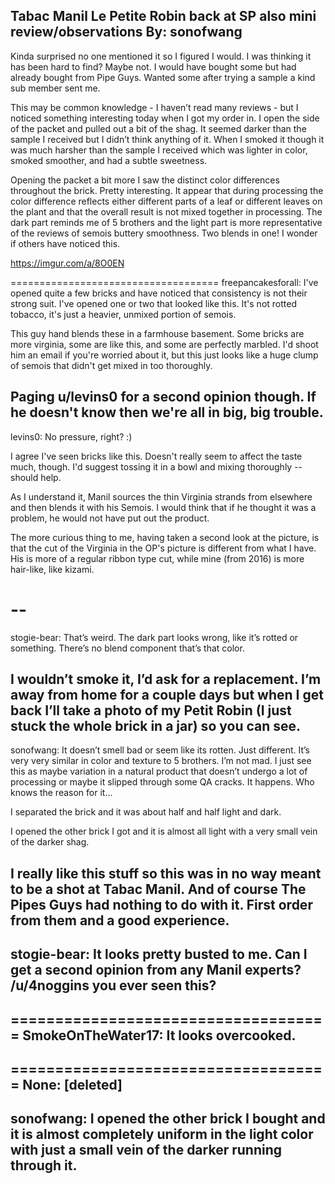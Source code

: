 Tabac Manil Le Petite Robin back at SP also mini review/observations
By: sonofwang
---
Kinda surprised no one mentioned it so I figured I would. I was thinking it has been hard to find? Maybe not. I would have bought some but had already bought from Pipe Guys. Wanted some after trying a sample a kind sub member sent me. 

This may be common knowledge - I haven’t read many reviews - but I noticed something interesting today when I got my order in. I open the side of the packet and pulled out a bit of the shag. It seemed darker than the sample I received but I didn’t think anything of it. When I smoked it though it was much harsher than the sample I received which was lighter in color, smoked smoother, and had a subtle sweetness. 

Opening the packet a bit more I saw the distinct color differences throughout the brick. Pretty interesting. It appear that during processing the color difference reflects either different parts of a leaf or different leaves on the plant and that the overall result is not mixed together in processing. The dark part reminds me of 5 brothers and the light part is more representative of the reviews of semois buttery smoothness. Two blends in one! I wonder if others have noticed this.

https://imgur.com/a/8O0EN


====================================
freepancakesforall: I've opened quite a few bricks and have noticed that consistency is not their strong suit. I've opened one or two that looked like this. It's not rotted tobacco, it's just a heavier, unmixed portion of semois.    

This guy hand blends these in a farmhouse basement. Some bricks are more virginia, some are like this, and some are perfectly marbled. I'd shoot him an email if you're worried about it, but this just looks like a huge clump of semois that didn't get mixed in too thoroughly.    

Paging u/levins0 for a second opinion though. If he doesn't know then we're all in big, big trouble.
--
levins0: No pressure, right?  :)

I agree I've seen bricks like this.  Doesn't really seem to affect the taste much, though.  I'd suggest tossing it in a bowl and mixing thoroughly -- should help.

As I understand it, Manil sources the thin Virginia strands from elsewhere and then blends it with his Semois.  I would think that if he thought it was a problem, he would not have put out the product.

The more curious thing to me, having taken a second look at the picture, is that the cut of the Virginia in the OP's picture is different from what I have.  His is more of a regular ribbon type cut, while mine (from 2016) is more hair-like, like kizami.

--
====================================
stogie-bear: That’s weird. The dark part looks wrong, like it’s rotted or something. There’s no blend component that’s that color. 

I wouldn’t smoke it, I’d ask for a replacement. I’m away from home for a couple days but when I get back I’ll take a photo of my Petit Robin (I just stuck the whole brick in a jar) so you can see. 
--
sonofwang: It doesn’t  smell bad or seem like its rotten. Just different. It’s very very similar in color and texture to 5 brothers.  I’m not mad. I just see this as maybe variation in a natural product that doesn’t undergo a lot of processing or maybe it slipped through some QA cracks. It happens. Who knows the reason for it...

I separated the brick and it was about half and half light and dark. 

I opened the other brick I got and it is almost all light with a very small vein of the darker shag. 

I really like this stuff so this was in no way meant to be a shot at Tabac Manil. And of course The Pipes Guys had nothing to do with it. First order from them and a good experience. 
--
stogie-bear: It looks pretty busted to me. Can I get a second opinion from any Manil experts? /u/4noggins you ever seen this?
--
====================================
SmokeOnTheWater17: It looks overcooked. 
--
====================================
None: [deleted]
--
sonofwang: I opened the other brick I bought and it is almost completely uniform in the light color with just a small vein of the darker running through it.
--
